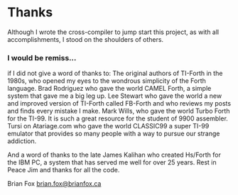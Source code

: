# Thanks

Although I wrote the cross-compiler to jump start this project, as with all accomplishments, I stood on the shoulders of others.

### I would be remiss...

if I did not give a word of thanks to: The original authors of TI-Forth in the
1980s, who opened my eyes to the wondrous simplicity of the Forth language.
Brad Rodriguez who gave the world CAMEL Forth, a simple system that gave me a
big leg up. Lee Stewart who gave the world a new and improved version of
TI-Forth called FB-Forth and who reviews my posts and finds every mistake I
make. Mark Wills, who gave the world Turbo Forth for the TI-99. It is such a
great resource for the student of 9900 assembler. Tursi on Atariage.com who gave
the world CLASSIC99 a super TI-99 emulator that provides so many people with a
way to pursue our strange addiction.

And a word of thanks to the late James Kalihan who created Hs/Forth for the IBM
PC, a system that has served me well for over 25 years. Rest in Peace Jim and
thanks for all the code.

Brian Fox
brian.fox@brianfox.ca
